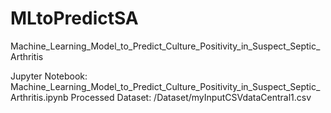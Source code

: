 # MLtoPredictSA
Machine_Learning_Model_to_Predict_Culture_Positivity_in_Suspect_Septic_Arthritis

Jupyter Notebook: Machine_Learning_Model_to_Predict_Culture_Positivity_in_Suspect_Septic_Arthritis.ipynb 
Processed Dataset: /Dataset/myInputCSVdataCentral1.csv 
